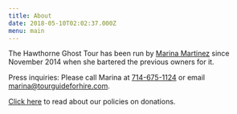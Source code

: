 ```yaml
---
title: About
date: 2018-05-10T02:02:37.000Z
menu: main
---
```


The Hawthorne Ghost Tour has been run by [Marina Martinez](http://marinaforhire.com/) since November 2014 when she bartered the previous owners for it. 

Press inquiries: Please call Marina at [714-675-1124](tel:7146751124) or email [marina@tourguideforhire.com](mailto:marina@tourguideforhire.com).

[Click here](/mainspring) to read about our policies on donations. 
